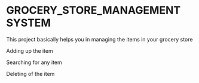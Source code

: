 # GROCERY_STORE_MANAGEMENT SYSTEM

This project basically helps you in managing the items in your grocery store 

Adding up the item 

Searching for any item 

Deleting of the item 
